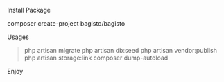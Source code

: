 Install Package

 composer create-project bagisto/bagisto
 
 Usages
 
 > php artisan migrate
 > php artisan db:seed
 > php artisan vendor:publish
 > php artisan storage:link
 > composer dump-autoload
 
 Enjoy
